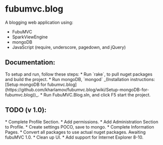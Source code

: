 <h1>fubumvc.blog</h1>
A blogging web application using:

* FubuMVC
* SparkViewEngine
* mongoDB
* JavaScript (require, underscore, pagedown, and jQuery)

<h2>Documentation:</h2>
To setup and run, follow these steps:
* Run `rake`, to pull nuget packages and build the project.
* Run mongoDB, `mongod`  _(Installation instructions: [Setup mongoDB for fubumvc.blog](https://github.com/kharlamov/fubumvc.blog/wiki/Setup-mongoDB-for-fubumvc.blog))_.
* Run FubuMVC.Blog.sln, and click F5 start the project.


<h2>TODO (v 1.0):</h2>
* Complete Profile Section.
* Add permissions.
* Add Administration Section to Profile.
* Create settings POCO, save to mongo.
* Complete Information Pages.
* Convert all packages to use actual nuget packages. Awaiting fubuMVC 1.0.
* Clean up UI.
* Add support for Internet Explorer 8-10.
